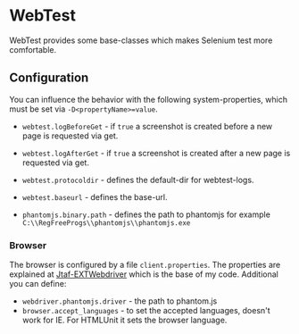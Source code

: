# WebTest

WebTest provides some base-classes which makes Selenium test more comfortable.

## Configuration
You can influence the behavior with the following system-properties, which
must be set via `-D<propertyName>=value`.

- `webtest.logBeforeGet` - if `true` a screenshot is created before a new page is requested via get.
- `webtest.logAfterGet` - if `true` a screenshot is created after a new page is requested via get.
- `webtest.protocoldir` - defines the default-dir for webtest-logs.

- `webtest.baseurl` - defines the base-url.
- `phantomjs.binary.path` - defines the path to phantomjs for example
   `C:\\RegFreeProgs\\phantomjs\\phantomjs.exe`

### Browser
The browser is configured by a file `client.properties`. The properties are explained at
[Jtaf-EXTWebdriver](http://finraos.github.io/JTAF-ExtWebDriver/clientproperties.html)
which is the base of my code.
Additional you can define:

- `webdriver.phantomjs.driver` - the path to phantom.js
- `browser.accept_languages` - to set the accepted languages, doesn't work for IE.
   For HTMLUnit it sets the browser language.

